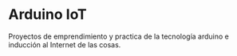 # Arduino IoT

Proyectos de emprendimiento y practica de la tecnología arduino e inducción al Internet de las cosas.
